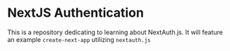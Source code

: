 # NextJS Authentication

This is a repository dedicating to learning about NextAuth.js. It will feature an example `create-next-app` utilizing `nextauth.js`
